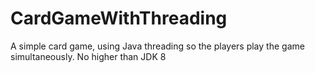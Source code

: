 # CardGameWithThreading
A simple card game, using Java threading so the players play the game simultaneously.
No higher than JDK 8
